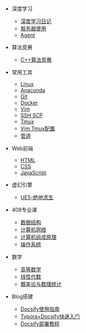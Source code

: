 * 深度学习
  * [深度学习日记](/ProjectDocs/DeepLearning/DeepLearning_NoteBook-backup.md)
  * [服务器使用](/ProjectDocs/DeepLearning/服务器/服务器使用.md)
  * [Agent](/ProjectDocs/DeepLearning/大模型/Agent.md)

* 算法竞赛
  * [C++算法竞赛](/ProjectDocs/Algorithm/CPP_Algorithm.md)

* 常用工具
  * [Linux](/ProjectDocs/Tools/Linux.md)
  * [Anaconda](/ProjectDocs/Tools/Anaconda.md)
  * [Git](/ProjectDocs/Tools/Git.md)
  * [Docker](/ProjectDocs/Tools/Docker.md)
  * [Vim](/ProjectDocs/Tools/Vim.md)
  * [SSH SCP](/ProjectDocs/Tools/SSH%20SCP.md)
  * [Tmux](/ProjectDocs/Tools/Tmux.md)
  * [Vim Tmux配置](/ProjectDocs/Tools/Vim%20Tmux配置.md)
  * [管道](/ProjectDocs/Tools/管道.md)

* Web前端
  * [HTML](/ProjectDocs/Web/HTML.md)
  * [CSS](/ProjectDocs/Web/CSS.md)
  * [JavaScript](/ProjectDocs/Web/JavaScript.md)

* 虚幻引擎
  * [UE5-绝地求生](/ProjectDocs/UE5/PUBG_UE5_蓝图开发日记/PUBG_UE5.md)

* 408专业课
  * [数据结构](/ProjectDocs/408/数据结构.md)
  * [计算机网络](/ProjectDocs/408/计算机网络.md)
  * [计算机组成原理](/ProjectDocs/408/计算机组成原理.md)
  * [操作系统](/ProjectDocs/408/操作系统.md)

* 数学
  * [高等数学](/ProjectDocs/数学/高等数学.md)
  * [线性代数](/ProjectDocs/数学/线性代数.md)
  * [概率论与数理统计](/ProjectDocs/数学/概率论与数理统计.md)
  
* Blog搭建
  * [Docsify使用指南](/ProjectDocs/Blog搭建/Docsify使用指南.md)
  * [Typora+Docsify快速入门](/ProjectDocs/Blog搭建/Typora+Docsify快速入门.md)
  * [Docsify部署教程](/ProjectDocs/Blog搭建/Docsify部署教程.md)

